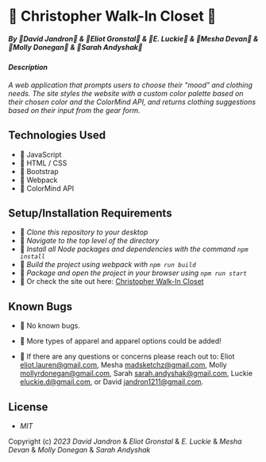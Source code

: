# 🧢 Christopher Walk-In Closet 🧢

##### By 🎩David Jandron🎩 & 🎩Eliot Gronstal🎩 & 🎩E. Luckie🎩 & 🎩Mesha Devan🎩 & 🎩Molly Donegan🎩 & 🎩Sarah Andyshak🎩

#### _Description_

_A web application that prompts users to choose their "mood" and clothing needs. The site styles the website with a custom color palette based on their chosen color and the ColorMind API, and returns clothing suggestions based on their input from the gear form._

## Technologies Used

* 👟 JavaScript
* 👟 HTML / CSS
* 👟 Bootstrap
* 👟 Webpack
* 👟 ColorMind API

## Setup/Installation Requirements

* 🥼 _Clone this repository to your desktop_
* 👖 _Navigate to the top level of the directory_
* 🥼 _Install all Node packages and dependencies with the command ``npm install``_
* 👖 _Build the project using webpack with ``npm run build``_
* 🥼 _Package and open the project in your browser using ``npm run start``_
* 👖 Or check the site out here: [Christopher Walk-In Closet](https://jando79.github.io/team-thread/)

## Known Bugs

* 🥾 No known bugs.
* 🥾 More types of apparel and apparel options could be added!

* 🥾 If there are any questions or concerns please reach out to: Eliot <eliot.lauren@gmail.com>, Mesha <madsketchz@gmail.com>, Molly <mollyrdonegan@gmail.com>, Sarah <sarah.andyshak@gmail.com>, Luckie <eluckie.d@gmail.com>, or David <jandron1211@gmail.com>.

## License

* _MIT_

Copyright (c) _2023_  _David Jandron_ & _Eliot Gronstal_ & _E. Luckie_ & _Mesha Devan_ & _Molly Donegan_ & _Sarah Andyshak_